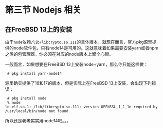 # 第三节 Nodejs 相关

## 在FreeBSD 13上的安装

由于`node`依赖`/lib/libcrypto.so.111`的具体版本，就现在而言，官方pkg源里提供的node软件包，只有node14是可用的。这就意味着如果需要安装yarn或者npm之类的包管理器，你必须在对应的node版本上留个心眼。

一般而言，如果想要在FreeBSD 13上安装node+yarn，那么你只能这样做：

```
 # pkg install yarn-node14
```

源里确实提供了16和17的版本，但是实际上在FreeBSD 13上安装，会出现下列错误：

```
 # pkg install node
 % node
ld-elf.so.1: /lib/libcrypto.so.111: version OPENSSL_1_1_1e required by /usr/local/bin/node not found
```

所以还是老老实实用node14吧。。。
